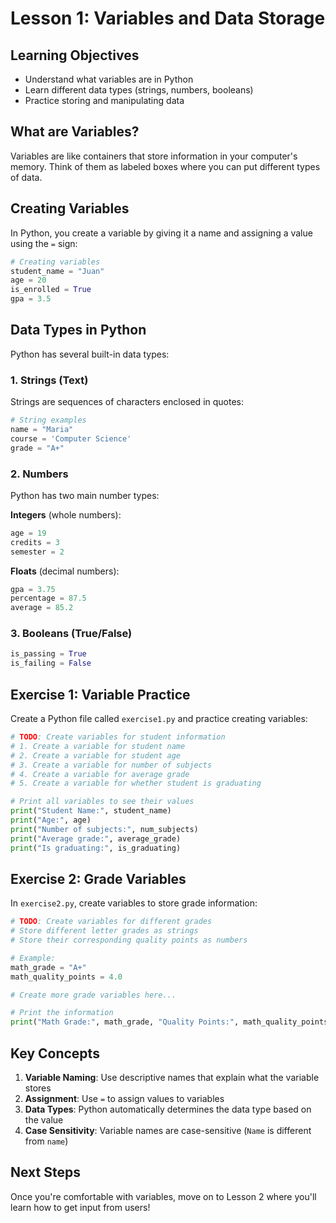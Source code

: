 # Lesson 1: Variables and Data Storage

## Learning Objectives

- Understand what variables are in Python
- Learn different data types (strings, numbers, booleans)
- Practice storing and manipulating data

## What are Variables?

Variables are like containers that store information in your computer's memory. Think of them as labeled boxes where you can put different types of data.

## Creating Variables

In Python, you create a variable by giving it a name and assigning a value using the `=` sign:

```python
# Creating variables
student_name = "Juan"
age = 20
is_enrolled = True
gpa = 3.5
```

## Data Types in Python

Python has several built-in data types:

### 1. Strings (Text)

Strings are sequences of characters enclosed in quotes:

```python
# String examples
name = "Maria"
course = 'Computer Science'
grade = "A+"
```

### 2. Numbers

Python has two main number types:

**Integers** (whole numbers):

```python
age = 19
credits = 3
semester = 2
```

**Floats** (decimal numbers):

```python
gpa = 3.75
percentage = 87.5
average = 85.2
```

### 3. Booleans (True/False)

```python
is_passing = True
is_failing = False
```

## Exercise 1: Variable Practice

Create a Python file called `exercise1.py` and practice creating variables:

```python
# TODO: Create variables for student information
# 1. Create a variable for student name
# 2. Create a variable for student age
# 3. Create a variable for number of subjects
# 4. Create a variable for average grade
# 5. Create a variable for whether student is graduating

# Print all variables to see their values
print("Student Name:", student_name)
print("Age:", age)
print("Number of subjects:", num_subjects)
print("Average grade:", average_grade)
print("Is graduating:", is_graduating)
```

## Exercise 2: Grade Variables

In `exercise2.py`, create variables to store grade information:

```python
# TODO: Create variables for different grades
# Store different letter grades as strings
# Store their corresponding quality points as numbers

# Example:
math_grade = "A+"
math_quality_points = 4.0

# Create more grade variables here...

# Print the information
print("Math Grade:", math_grade, "Quality Points:", math_quality_points)
```

## Key Concepts

1. **Variable Naming**: Use descriptive names that explain what the variable stores
2. **Assignment**: Use `=` to assign values to variables
3. **Data Types**: Python automatically determines the data type based on the value
4. **Case Sensitivity**: Variable names are case-sensitive (`Name` is different from `name`)

## Next Steps

Once you're comfortable with variables, move on to Lesson 2 where you'll learn how to get input from users!
